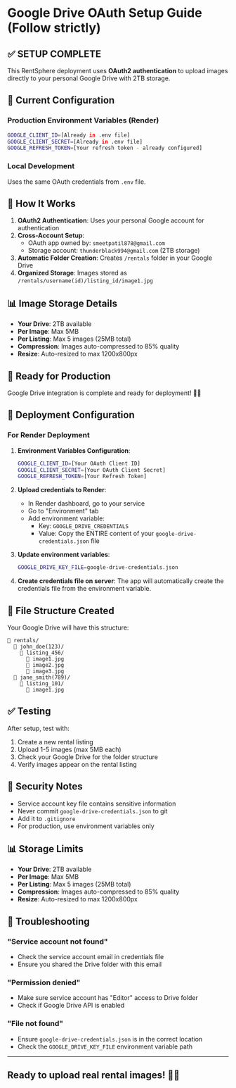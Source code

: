 # Google Drive OAuth Setup Guide (Follow strictly)

## ✅ SETUP COMPLETE

This RentSphere deployment uses **OAuth2 authentication** to upload images directly to your personal Google Drive with 2TB storage.

## 🔧 Current Configuration

### Production Environment Variables (Render)

```bash
GOOGLE_CLIENT_ID=[Already in .env file]
GOOGLE_CLIENT_SECRET=[Already in .env file]
GOOGLE_REFRESH_TOKEN=[Your refresh token - already configured] 
```

### Local Development

Uses the same OAuth credentials from `.env` file.

## 🚀 How It Works

1. **OAuth2 Authentication**: Uses your personal Google account for authentication
2. **Cross-Account Setup**:
   - OAuth app owned by: `smeetpatil878@gmail.com`
   - Storage account: `thunderblack994@gmail.com` (2TB storage)
3. **Automatic Folder Creation**: Creates `/rentals` folder in your Google Drive
4. **Organized Storage**: Images stored as `/rentals/username(id)/listing_id/image1.jpg`

## 📊 Image Storage Details

- **Your Drive**: 2TB available
- **Per Image**: Max 5MB
- **Per Listing**: Max 5 images (25MB total)
- **Compression**: Images auto-compressed to 85% quality
- **Resize**: Auto-resized to max 1200x800px

## 🎉 Ready for Production

Google Drive integration is complete and ready for deployment! 📸✨

## 🔧 Deployment Configuration

### For Render Deployment

1. **Environment Variables Configuration**:

   ```bash
   GOOGLE_CLIENT_ID=[Your OAuth Client ID]
   GOOGLE_CLIENT_SECRET=[Your OAuth Client Secret]
   GOOGLE_REFRESH_TOKEN=[Your Refresh Token]
   ```

2. **Upload credentials to Render**:
   - In Render dashboard, go to your service
   - Go to "Environment" tab
   - Add environment variable:
     - Key: `GOOGLE_DRIVE_CREDENTIALS`
     - Value: Copy the ENTIRE content of your `google-drive-credentials.json` file

3. **Update environment variables**:

   ```bash
   GOOGLE_DRIVE_KEY_FILE=google-drive-credentials.json
   ```

4. **Create credentials file on server**:
   The app will automatically create the credentials file from the environment variable.

## 🔧 File Structure Created

Your Google Drive will have this structure:

```text
📁 rentals/
  📁 john_doe(123)/
    📁 listing_456/
      📸 image1.jpg
      📸 image2.jpg
      📸 image3.jpg
  📁 jane_smith(789)/
    📁 listing_101/
      📸 image1.jpg
```

## ✅ Testing

After setup, test with:

1. Create a new rental listing
2. Upload 1-5 images (max 5MB each)
3. Check your Google Drive for the folder structure
4. Verify images appear on the rental listing

## 🔐 Security Notes

- Service account key file contains sensitive information
- Never commit `google-drive-credentials.json` to git
- Add it to `.gitignore`
- For production, use environment variables only

## 📊 Storage Limits

- **Your Drive**: 2TB available
- **Per Image**: Max 5MB
- **Per Listing**: Max 5 images (25MB total)
- **Compression**: Images auto-compressed to 85% quality
- **Resize**: Auto-resized to max 1200x800px

## 🚨 Troubleshooting

### "Service account not found"

- Check the service account email in credentials file
- Ensure you shared the Drive folder with this email

### "Permission denied"

- Make sure service account has "Editor" access to Drive folder
- Check if Google Drive API is enabled

### "File not found"

- Ensure `google-drive-credentials.json` is in the correct location
- Check the `GOOGLE_DRIVE_KEY_FILE` environment variable path

---

## Ready to upload real rental images! 📸✨
